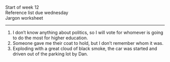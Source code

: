 Start of week 12  
Reference list due wednesday  
Jargon worksheet
 
-------------------------------------------------------------------------------------------------------------------------------
 
1. I don’t know anything about politics, so I will vote for whomever is going to do the most for higher education.
2. Someone gave me their coat to hold, but I don’t remember whom it was.
3. Exploding with a great cloud of black smoke, the car was started and driven out of the parking lot by Dan.